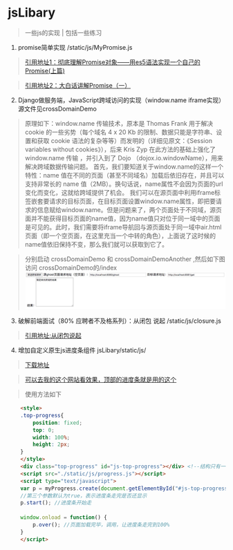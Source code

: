 # jsLibary
> 一些js的实现 | 包括一些练习

1. promise简单实现 /static/js/MyPromise.js
> [引用地址1：彻底理解Promise对象——用es5语法实现一个自己的Promise(上篇)](http://www.cnblogs.com/malingyang/p/6535805.html)

> [引用地址2：大白话讲解Promise（一）](http://www.cnblogs.com/lvdabao/p/es6-promise-1.html)

2. Django做服务端，JavaScript跨域访问的实现（window.name iframe实现）源文件见crossDomainDemo

> 原理如下：window.name 传输技术，原本是 Thomas Frank 用于解决 cookie 的一些劣势（每个域名 4 x 20 Kb 的限制、数据只能是字符串、设置和获取 cookie 语法的复杂等等）而发明的（详细见原文：《Session variables without cookies》），后来 Kris Zyp 在此方法的基础上强化了 window.name 传输 ，并引入到了 Dojo （dojox.io.windowName），用来解决跨域数据传输问题。
首先，我们要知道关于window.name的这样一个特性：name 值在不同的页面（甚至不同域名）加载后依旧存在，并且可以支持非常长的 name 值（2MB）。换句话说，name属性不会因为页面的url变化而变化，这就给跨域提供了机会。
我们可以在源页面中利用iframe标签嵌套要请求的目标页面，在目标页面设置window.name属性，即把要请求的信息赋给window.name。但是问题来了，两个页面处于不同域，源页面并不能获得目标页面的name值，因为name值只对位于同一域中的页面是可见的。此时，我们需要将iframe导航回与源页面处于同一域中air.html页面（即一个空页面，在这里充当一个中转的角色），上面说了这时候的name值依旧保持不变，那么我们就可以获取到它了。

> 分别启动 crossDomainDemo 和 crossDomainDemoAnother ,然后如下图访问 crossDomainDemo的/index
![屏幕截图](https://github.com/blff122620/jsLibary/blob/master/crossDomainDemo/screenshot.jpeg?raw=true)

3. 破解前端面试（80% 应聘者不及格系列）：从闭包 说起 /static/js/closure.js

> [引用地址:从闭包说起](https://zhuanlan.zhihu.com/p/25855075)

4. 增加自定义原生js进度条组件 jsLibary/static/js/

> [下载地址](https://github.com/blff122620/jsLibary/blob/master/static/js/progress.js)

> [可以去我的这个网站看效果，顶部的进度条就是用的这个](http://www.bx1987.com/edu)

> 使用方法如下

```html
    <style>
    .top-progress{
        position: fixed;
        top: 0;
        width: 100%;
        height: 2px;
    }
    </style>
    <div class="top-progress" id="js-top-progress"></div> <!--结构只有一句话即可-->
    <script src="./static/js/progress.js"></script>
    <script type="text/javascript">
    var p = myProgress.create(document.getElementById("#js-top-progress"), "#21a557", false); //第一个参数必须为原生dom对象
    //第三个参数默认为true，表示进度条走完是否还显示
    p.start(); //进度条开始走
    
    window.onload = function() {
        p.over(); //页面加载完毕，调用，让进度条走完到100%
    }
    </script>
```
